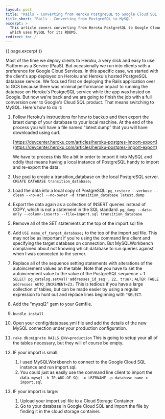 ```yaml
---
layout: post
title: "Rails - Converting from Heroku PostgreSQL to Google Cloud SQL (MySQL)"
title_short: "Rails - Converting from PostgreSQL to MySQL"
excerpt: >
  This article covers converting from Heroku PostgreSQL to Google Cloud SQL,
  which uses MySQL for its RDBMS.
redirect_to: /
---
```


{{ page.excerpt }}

Most of the time we deploy clients to Heroku, a very slick and easy to use
Platform as a Service (PaaS). But occasionally we run into clients with a
preference for Google Cloud Services. In this specific case, we started with
the client's app deployed on Heroku and Heroku's hosted PostgreSQL database
service. We focused first on deploying the Rails application over to GCS
because there was minimal performance impact to running the database on Heroku's
PostgreSQL service while the app was hosted on Google. But now we're back and
we are going to finish the job with a full conversion over to Google's Cloud SQL
product. That means switching to MySQL. Here's how to do it:

1.  Follow Heroku's instructions for how to backup and then export the latest
    dump of your database to your local machine. At the end of the process you
    will have a file named "latest.dump" that you will have downloaded using
    curl.

    [https://devcenter.heroku.com/articles/heroku-postgres-import-export](https://devcenter.heroku.com/articles/heroku-postgres-import-export)

    We have to process this file a bit in order to import it into MySQL and
    oddly that means having a local instance of PostgreSQL handy to import and
    re-export the data.
1.  Use psql to create a transition_database on the local PostgreSQL server.
    ```CREATE DATABASE transition_database;```
1.  Load the data into a local copy of PostgreSQL:
    ```pg_restore --verbose --clean --no-acl --no-owner -d transition_database latest.dump```
1.  Export the data again as a collection of INSERT queries instead of COPY,
    which is not a statement in the SQL standard.
    ```pg_dump --data-only --column-inserts --file=import.sql transition_database```
1.  Remove all of the SET statements at the top of the import.sql file
1.  Add ```USE name_of_target_database;``` to the top of the import.sql file.
    This may not be as important if you're using the command line client and
    specifying the target database on connection. But MySQLWorkbench complained
    about not knowing which database to run queries against when I was connected
    to the server.
1.  Replace all of the sequence setting statements with alterations of the
    autoincrement values on the table. Note that you have to set the
    autoincrement value to the value of the PostgreSQL sequence + 1.
    ```SELECT pg_catalog.setval('addresses_id_seq', 22, true);```
    ```ALTER TABLE addresses AUTO_INCREMENT=23;```
    This is tedious if you have a large collection of tables, but can be made
    easier by using a regular expression to hunt out and replace lines beginning
    with ```^SELECT```.
1.  Add the "mysql2" gem to your Gemfile.
1.  ```bundle install```
1.  Open your config/database.yml file and add the details of the new MySQL
    connection under your production configuration.
1.  ```rake db:migrate RAILS_ENV=production``` This is going to setup your
    all of the tables necessary, but they will of course be empty.
1.  IF your import is small:
    1.  I used MySQLWorkbench to connect to the Google Cloud SQL instance and
        run import.sql.
    1.  You could just as easily use the command line client to import the data.
        ```mysql -h IP.ADD.OF.SQL -u USERNAME -p database_name < import.sql```
1.  IF your import is large:
    1.  Upload your import.sql file to a Cloud Storage Container
    1.  Go to your database in Google Cloud SQL and import the file by finding
        it in the cloud storage container.
